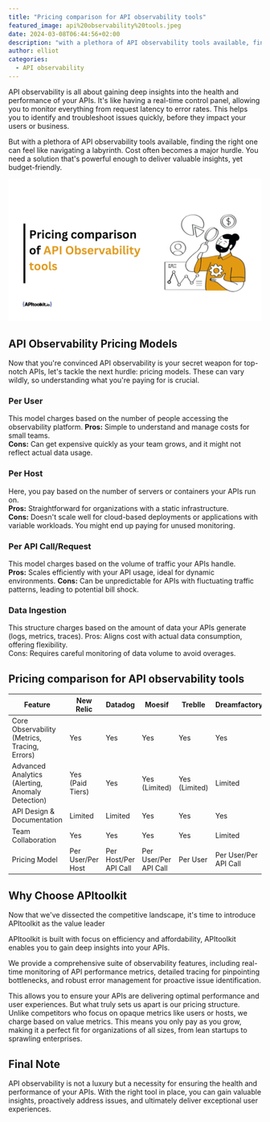 ```yaml
---
title: "Pricing comparison for API observability tools"
featured_image: api%20observability%20tools.jpeg
date: 2024-03-08T06:44:56+02:00
description: "with a plethora of API observability tools available, finding the right one can feel like navigating a labyrinth."
author: elliot
categories:
  - API observability
---
```


API observability is all about gaining deep insights into the health and performance of your APIs. It's like having a real-time control panel, allowing you to monitor everything from request latency to error rates. This helps you to identify and troubleshoot issues quickly, before they impact your users or business.

But  with a plethora of API observability tools available, finding the right one can feel like navigating a labyrinth.  Cost often becomes a major hurdle. You need a solution that's powerful enough to deliver valuable insights, yet budget-friendly.

![alt](./api%20observability%20tools.jpeg)


## API Observability Pricing Models

Now that you're convinced API observability is your secret weapon for top-notch APIs, let's tackle the next hurdle: pricing models.  These can vary wildly, so understanding what you're paying for is crucial.  

### Per User

This model charges based on the number of people accessing the observability platform. 
**Pros:** Simple to understand and manage costs for small teams.  
**Cons:** Can get expensive quickly as your team grows, and it might not reflect actual data usage.

### Per Host

Here, you pay based on the number of servers or containers your APIs run on.  
**Pros:** Straightforward for organizations with a static infrastructure.  
**Cons:** Doesn't scale well for cloud-based deployments or applications with variable workloads.  You might end up paying for unused monitoring.

### Per API Call/Request

This model charges based on the volume of traffic your APIs handle.  
**Pros:** Scales efficiently with your API usage, ideal for dynamic environments. 
**Cons:** Can be unpredictable for APIs with fluctuating traffic patterns, leading to potential bill shock.

### Data Ingestion

This structure charges based on the amount of data your APIs generate (logs, metrics, traces).  Pros: Aligns cost with actual data consumption, offering flexibility.  
Cons: Requires careful monitoring of data volume to avoid overages.

## Pricing comparison for API observability tools

| Feature                                        | New Relic            | Datadog              | Moesif               | Treblle              | Dreamfactory         | Runscope             | Apimetrics           | Apigee               |
|-----------------------------------------------|----------------------|----------------------|----------------------|----------------------|----------------------|----------------------|----------------------|----------------------|
| Core Observability (Metrics, Tracing, Errors) | Yes                  | Yes                  | Yes                  | Yes                  | Yes                  | Yes                  | Yes                  | Yes                  |
| Advanced Analytics (Alerting, Anomaly Detection) | Yes (Paid Tiers)     | Yes                  | Yes (Limited)        | Yes (Limited)        | Limited              | Yes (Limited)        | Yes                  | Yes                  |
| API Design & Documentation                    | Limited              | Limited              | Yes                  | Yes                  | Yes                  | Limited              | Limited              | Yes                  |
| Team Collaboration                            | Yes                  | Yes                  | Yes                  | Yes                  | Limited              | Yes                  | Yes                  | Yes                  |
| Pricing Model                                 | Per User/Per Host    | Per Host/Per API Call| Per User/Per API Call| Per User             | Per User/Per API Call| Per User/Per API Call| Per Data Ingestion   | Per User             |


## Why Choose APItoolkit

Now that we've dissected the competitive landscape, it's time to introduce APItoolkit as the value leader

APItoolkit is built with focus on efficiency and affordability, APItoolkit enables you to gain deep insights into your APIs.

We provide a comprehensive suite of observability features, including real-time monitoring of API performance metrics, detailed tracing for pinpointing bottlenecks, and robust error management for proactive issue identification.

This allows you to ensure your APIs are delivering optimal performance and user experiences. But what truly sets us apart is our pricing structure. Unlike competitors who focus on opaque metrics like users or hosts, we charge based on value metrics. This means you only pay as you grow, making it a perfect fit for organizations of all sizes, from lean startups to sprawling enterprises.

## Final Note

API observability is not a luxury but a necessity for ensuring the health and performance of your APIs. With the right tool in place, you can gain valuable insights, proactively address issues, and ultimately deliver exceptional user experiences.


